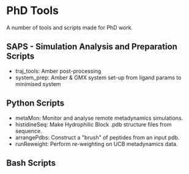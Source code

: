 # PhD Tools
A number of tools and scripts made for PhD work. 

## **SAPS** - **S**imulation **A**nalysis and **P**reparation **S**cripts

* traj_tools:   Amber post-processing
* system_prep: Amber & GMX system set-up from ligand params to minimised system

## Python Scripts
* metaMon:  Monitor and analyse remote metadynamics simulations. 
* histidineSeq: Make Hydrophilic Block .pdb structure files from sequence. 
* arrangePdbs: Construct a "brush" of peptides from an input pdb.
* runReweight: Perform re-weighting on UCB metadynamics data. 

## Bash Scripts

